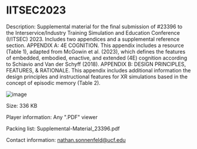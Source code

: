 # IITSEC2023

Description:
  Supplemental material for the final submission of #23396 to the Interservice/Industry Training Simulation and Education Conference (I/ITSEC) 2023. Includes two appendices and a supplemental reference section.
    APPENDIX A: 4E COGNITION. This appendix includes a resource (Table 1), adapted from McGowin et al. (2023), which defines the features of embedded, embodied, enactive, and extended (4E) cognition according to Schiavio and Van der Schyff (2018).
    APPENDIX B: DESIGN PRINCIPLES, FEATURES, & RATIONALE. This appendix includes additional information the design principles and instructional features for XR simulations based in the concept of episodic memory (Table 2).

![image](https://github.com/nsonnenf/IITSEC2023/assets/143347417/82d6f010-d6c8-4abb-b1fb-a239dbdaf6f4)

Size:
  336 KB

Player information:
  Any ".PDF" viewer

Packing list:
  Supplemental-Material_23396.pdf

Contact information:
  nathan.sonnenfeld@ucf.edu
